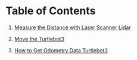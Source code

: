 # Table of Contents
1. [Measure the Distance with Laser Scanner Lidar](https://github.com/wildenali/ROS_Turlebot3_Simulation/tree/master/turtlebot3_wilden/src/A_ReadLaserScan)

2. [Move the Turtlebot3](https://github.com/wildenali/ROS_Turlebot3_Simulation/tree/master/turtlebot3_wilden/src/B_MoveWheels)

3. [How to Get Odometry Data Turtlebot3](https://github.com/wildenali/ROS_Turlebot3_Simulation/tree/master/turtlebot3_wilden/src/C_ShowOdometryInfo)
